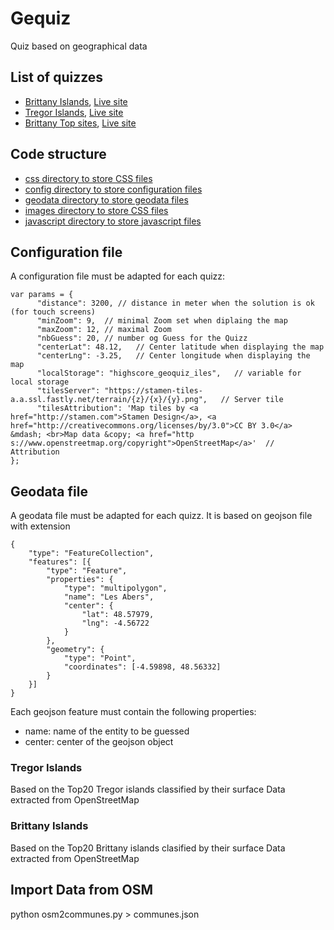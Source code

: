 # Gequiz
Quiz based on geographical data

## List of quizzes
* [Brittany Islands](iles.html), [Live site](https://geoquiz.fr/iles.html)
* [Tregor Islands](it.html), [Live site](https://geoquiz.fr/it.html)
* [Brittany Top sites](bzh.html), [Live site](https://geoquiz.fr/bzh.html)

## Code structure
* [css directory to store CSS files](css)
* [config directory to store configuration files](config)
* [geodata directory to store geodata files](config)
* [images directory to store CSS files](images)
* [javascript directory to store javascript files](javascript)

## Configuration file
A configuration file must be adapted for each quizz:
```
var params = {
      "distance": 3200, // distance in meter when the solution is ok (for touch screens)
      "minZoom": 9,  // minimal Zoom set when diplaing the map
      "maxZoom": 12, // maximal Zoom 
      "nbGuess": 20, // number og Guess for the Quizz
      "centerLat": 48.12,   // Center latitude when displaying the map
      "centerLng": -3.25,   // Center longitude when displaying the map
      "localStorage": "highscore_geoquiz_iles",   // variable for local storage
      "tilesServer": "https://stamen-tiles-a.a.ssl.fastly.net/terrain/{z}/{x}/{y}.png",   // Server tile
      "tilesAttribution": 'Map tiles by <a href="http://stamen.com">Stamen Design</a>, <a href="http://creativecommons.org/licenses/by/3.0">CC BY 3.0</a> &mdash; <br>Map data &copy; <a href="http
s://www.openstreetmap.org/copyright">OpenStreetMap</a>'  // Attribution
};

```
## Geodata file
A geodata file must be adapted for each quizz.
It is based on geojson file with extension
```
{
	"type": "FeatureCollection",
	"features": [{
		"type": "Feature",
		"properties": {
			"type": "multipolygon",
			"name": "Les Abers",
			"center": {
				"lat": 48.57979,
				"lng": -4.56722
			}
		},
		"geometry": {
			"type": "Point",
			"coordinates": [-4.59898, 48.56332]
		}
	}]
}
```
Each geojson feature must contain the following properties:
* name: name of the entity to be guessed
* center: center of the geojson object

### Tregor Islands
Based on the Top20 Tregor islands classified by their surface
Data extracted from OpenStreetMap

### Brittany Islands
Based on the Top20 Brittany islands clasified by their surface
Data extracted from OpenStreetMap


## Import Data from OSM
python osm2communes.py > communes.json
